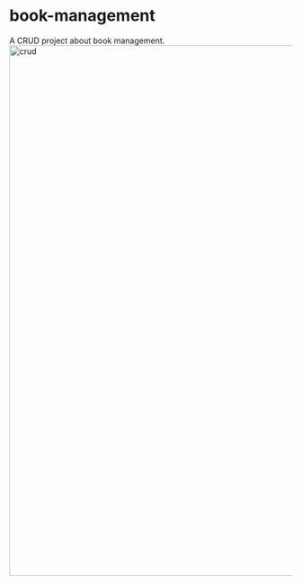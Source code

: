 # book-management
A CRUD project about book management.
<img width="943" alt="crud" src="https://user-images.githubusercontent.com/67276343/191384726-eea43a88-ff0b-4113-905a-7cd28123803a.PNG">
